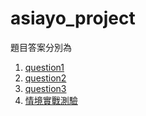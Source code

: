 # asiayo_project
題目答案分別為
1. [question1](q1) 
2. [question2](q2)
3. [question3](q3)
4. [情境實戰測驗](情境實戰測驗.md)
